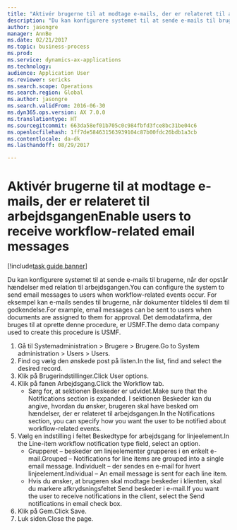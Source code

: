 ```yaml
--- 
title: "Aktivér brugerne til at modtage e-mails, der er relateret til arbejdsgangen"
description: "Du kan konfigurere systemet til at sende e-mails til brugerne, når der opstår hændelser med relation til arbejdsgangen."
author: jasongre
manager: AnnBe
ms.date: 02/21/2017
ms.topic: business-process
ms.prod: 
ms.service: dynamics-ax-applications
ms.technology: 
audience: Application User
ms.reviewer: sericks
ms.search.scope: Operations
ms.search.region: Global
ms.author: jasongre
ms.search.validFrom: 2016-06-30
ms.dyn365.ops.version: AX 7.0.0
ms.translationtype: HT
ms.sourcegitcommit: 663da58ef01b705c0c984fbfd3fce8bc31be04c6
ms.openlocfilehash: 1ff7de584631563939104c87b00fdc26bdb1a3cb
ms.contentlocale: da-dk
ms.lasthandoff: 08/29/2017

---
```

# <a name="enable-users-to-receive-workflow-related-email-messages"></a><span data-ttu-id="2d802-103">Aktivér brugerne til at modtage e-mails, der er relateret til arbejdsgangen</span><span class="sxs-lookup"><span data-stu-id="2d802-103">Enable users to receive workflow-related email messages</span></span>

[!include[task guide banner](../../includes/task-guide-banner.md)]

<span data-ttu-id="2d802-104">Du kan konfigurere systemet til at sende e-mails til brugerne, når der opstår hændelser med relation til arbejdsgangen.</span><span class="sxs-lookup"><span data-stu-id="2d802-104">You can configure the system to send email messages to users when workflow-related events occur.</span></span> <span data-ttu-id="2d802-105">For eksempel kan e-mails sendes til brugerne, når dokumenter tildeles til dem til godkendelse.</span><span class="sxs-lookup"><span data-stu-id="2d802-105">For example, email messages can be sent to users when documents are assigned to them for approval.</span></span> <span data-ttu-id="2d802-106">Det demodatafirma, der bruges til at oprette denne procedure, er USMF.</span><span class="sxs-lookup"><span data-stu-id="2d802-106">The demo data company used to create this procedure is USMF.</span></span>

1. <span data-ttu-id="2d802-107">Gå til Systemadministration > Brugere > Brugere.</span><span class="sxs-lookup"><span data-stu-id="2d802-107">Go to System administration > Users > Users.</span></span>
2. <span data-ttu-id="2d802-108">Find og vælg den ønskede post på listen.</span><span class="sxs-lookup"><span data-stu-id="2d802-108">In the list, find and select the desired record.</span></span>
3. <span data-ttu-id="2d802-109">Klik på Brugerindstillinger.</span><span class="sxs-lookup"><span data-stu-id="2d802-109">Click User options.</span></span>
4. <span data-ttu-id="2d802-110">Klik på fanen Arbejdsgang.</span><span class="sxs-lookup"><span data-stu-id="2d802-110">Click the Workflow tab.</span></span>
    * <span data-ttu-id="2d802-111">Sørg for, at sektionen Beskeder er udvidet.</span><span class="sxs-lookup"><span data-stu-id="2d802-111">Make sure that the Notifications section is expanded.</span></span>     <span data-ttu-id="2d802-112">I sektionen Beskeder kan du angive, hvordan du ønsker, brugeren skal have besked om hændelser, der er relateret til arbejdsgangen.</span><span class="sxs-lookup"><span data-stu-id="2d802-112">In the Notifications section, you can specify how you want the user to be notified about workflow-related events.</span></span>  
5. <span data-ttu-id="2d802-113">Vælg en indstilling i feltet Beskedtype for arbejdsgang for linjeelement.</span><span class="sxs-lookup"><span data-stu-id="2d802-113">In the Line-item workflow notification type field, select an option.</span></span>
    * <span data-ttu-id="2d802-114">Grupperet – beskeder om linjeelementer grupperes i en enkelt e-mail.</span><span class="sxs-lookup"><span data-stu-id="2d802-114">Grouped – Notifications for line items are grouped into a single email message.</span></span>    <span data-ttu-id="2d802-115">Individuelt – der sendes en e-mail for hvert linjeelement.</span><span class="sxs-lookup"><span data-stu-id="2d802-115">Individual – An email message is sent for each line item.</span></span>  
    * <span data-ttu-id="2d802-116">Hvis du ønsker, at brugeren skal modtage beskeder i klienten, skal du markere afkrydsningsfeltet Send beskeder i e-mail.</span><span class="sxs-lookup"><span data-stu-id="2d802-116">If you want the user to receive notifications in the client, select the Send notifications in email check box.</span></span>  
6. <span data-ttu-id="2d802-117">Klik på Gem.</span><span class="sxs-lookup"><span data-stu-id="2d802-117">Click Save.</span></span>
7. <span data-ttu-id="2d802-118">Luk siden.</span><span class="sxs-lookup"><span data-stu-id="2d802-118">Close the page.</span></span>


